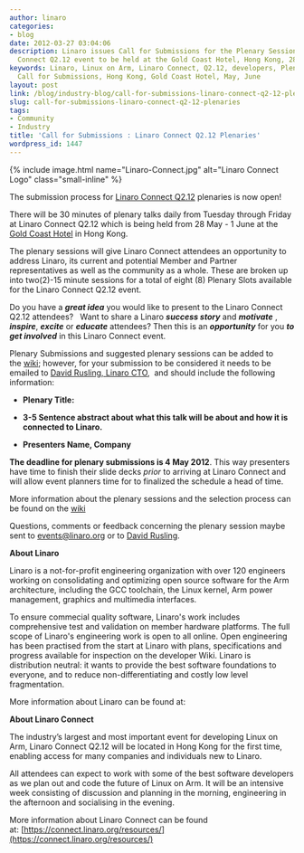 ```yaml
---
author: linaro
categories:
- blog
date: 2012-03-27 03:04:06
description: Linaro issues Call for Submissions for the Plenary Sessions at the Linaro
  Connect Q2.12 event to be held at the Gold Coast Hotel, Hong Kong, 28 May - 1 June.
keywords: Linaro, Linux on Arm, Linaro Connect, Q2.12, developers, Plenary Session,
  Call for Submissions, Hong Kong, Gold Coast Hotel, May, June
layout: post
link: /blog/industry-blog/call-for-submissions-linaro-connect-q2-12-plenaries/
slug: call-for-submissions-linaro-connect-q2-12-plenaries
tags:
- Community
- Industry
title: 'Call for Submissions : Linaro Connect Q2.12 Plenaries'
wordpress_id: 1447
---
```


{% include image.html name="Linaro-Connect.jpg" alt="Linaro Connect Logo" class="small-inline" %}


The submission process for [Linaro Connect Q2.12](https://connect.linaro.org/resources/#welcome) plenaries is now open!

There will be 30 minutes of plenary talks daily from Tuesday through Friday at Linaro Connect Q2.12 which is being held from 28 May - 1 June at the [Gold Coast Hotel](https://connect.linaro.org/resources/#location) in Hong Kong.

The plenary sessions will give Linaro Connect attendees an opportunity to address Linaro, its current and potential Member and Partner representatives as well as the community as a whole. These are broken up into two(2)-15 minute sessions for a total of eight (8) Plenary Slots available for the Linaro Connect Q2.12 event.

Do you have a _**great idea**_ you would like to present to the Linaro Connect Q2.12 attendees?   Want to share a Linaro _**success story**_ and _**motivate**_ , _**inspire**_, _**excite**_ or _**educate**_ attendees? Then this is an _**opportunity**_ for you _**to get involved**_ in this Linaro Connect event.

Plenary Submissions and suggested plenary sessions can be added to the [wiki](https://wiki.linaro.org/Events/LinaroConnectQ2.12/Plenaries); however, for your submission to be considered it needs to be emailed to [David Rusling, Linaro CTO](mailto:david.rusling@linaro.org),  and should include the following information:


  * **Plenary Title:**


  * **3-5 Sentence abstract about what this talk will be about and how it is connected to Linaro.**


  * **Presenters Name, Company**


**The deadline for plenary submissions is 4 May 2012**. This way presenters have time to finish their slide decks *prior* to arriving at Linaro Connect and will allow event planners time for to finalized the schedule a head of time.

More information about the plenary sessions and the selection process can be found on the [wiki](https://wiki.linaro.org/Events/LinaroConnectQ2.12/Plenaries)

Questions, comments or feedback concerning the plenary session maybe sent to [events@linaro.org](mailto:events@linaro.org) or to [David Rusling](mailto:david.rusling@linaro.org).

**About Linaro**

Linaro is a not-for-profit engineering organization with over 120 engineers working on consolidating and optimizing open source software for the Arm architecture, including the GCC toolchain, the Linux kernel, Arm power management, graphics and multimedia interfaces.

To ensure commecial quality software, Linaro's work includes comprehensive test and validation on member hardware platforms. The full scope of Linaro's engineering work is open to all online. Open engineering has been practised from the start at Linaro with plans, specifications and progress available for inspection on the developer Wiki. Linaro is distribution neutral: it wants to provide the best software foundations to everyone, and to reduce non-differentiating and costly low level fragmentation.

More information about Linaro can be found at: [](/about/)

**About Linaro Connect**

The industry’s largest and most important event for developing Linux on Arm, Linaro Connect Q2.12 will be located in Hong Kong for the first time, enabling access for many companies and individuals new to Linaro.

All attendees can expect to work with some of the best software developers as we plan out and code the future of Linux on Arm. It will be an intensive week consisting of discussion and planning in the morning, engineering in the afternoon and socialising in the evening.

More information about Linaro Connect can be found at: [https://connect.linaro.org/resources/](https://connect.linaro.org/resources/)